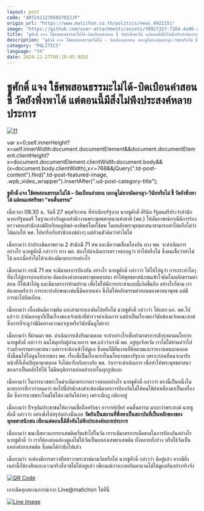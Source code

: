 ```yaml
---
layout: post
code: "ART24112705027OZJJP"
origin_url: "https://www.matichon.co.th/politics/news_4922351"
image: "https://github.com/user-attachments/assets/f892732f-7104-4a96-abee-cd0b43b9cdf8"
title: "ชูศักดิ์ แจง ใช้ศพสอนธรรมะไม่ได้-บิดเบือนคำสอน ชี้ วัดยังพึ่งพาได้ แต่ตอนนี้มีสิ่งไม่พึงประสงค์หลายประการ"
description: "ชูศักดิ์ แจง ใช้ศพสอนธรรมะไม่ได้ - บิดเบือนคำสอน บอกดูไม่ยากผิดอาญา-วินัยหรือไม่ ชี้ วัดยังพึ่งพาได้ แม้คนแห่ศรัทธา “คนตื่นธรรม”"
category: "POLITICS"
language: "th"
date: 2024-11-27T05:10:45.935Z
---
```


# ชูศักดิ์ แจง ใช้ศพสอนธรรมะไม่ได้-บิดเบือนคำสอน ชี้ วัดยังพึ่งพาได้ แต่ตอนนี้มีสิ่งไม่พึงประสงค์หลายประการ

[![](https://www.matichon.co.th/wp-content/uploads/2024/11/11-233.jpg "11")](https://www.matichon.co.th/wp-content/uploads/2024/11/11-233.jpg)

var x=0;self.innerHeight?x=self.innerWidth:document.documentElement&&document.documentElement.clientHeight?x=document.documentElement.clientWidth:document.body&&(x=document.body.clientWidth),x<=768&&jQuery(".td-post-content").find(".td-post-featured-image, .wpb\_video\_wrapper").insertAfter(".ud-post-category-title");

**ชูศักดิ์ แจง ใช้ศพสอนธรรมะไม่ได้ – บิดเบือนคำสอน บอกดูไม่ยากผิดอาญา-วินัยหรือไม่ ชี้ วัดยังพึ่งพาได้ แม้คนแห่ศรัทธา “คนตื่นธรรม”**

เมื่อเวลา 09.30 น. วันที่ 27 พฤศจิกายน ที่ทำเนียบรัฐบาล นายชูศักดิ์ ศิรินิล รัฐมนตรีประจำสำนักนายกรัฐมนตรี ในฐานะกำกับดูแลสำนักงานพระพุทธศาสนาแห่งชาติ (พศ.) ให้สัมภาษณ์กรณีมีการร้องตรวจสอบสำนักสงฆ์ฝึกเรียนหูทิพย์-ตาทิพย์โดยใช้ศพ โดยหลักพระพุทธศาสนาสามารถทำได้หรือไม่ว่า ได้มอบให้ พศ. ไปหารือกับสำนักสงฆ์ต่างๆ แต่ส่วนตัวคิดว่าทำไม่ได้

เมื่อถามว่า ถ้าประเมินภาพรวม 2 สำนักมี 71 ศพ และมีความเชื่อมโยงกัน ทาง พศ. จะดำเนินการอย่างไร นายชูศักดิ์ กล่าวว่า ทาง พศ. ต้องไปดำเนินการตรวจสอบดูว่า ทำได้หรือไม่ ซึ่งตนเชื่อว่าทำไม่ได้ และเมื่อทำไม่ได้จะต้องมีมาตรการอย่างไร

เมื่อถามว่า กรณี 71 ศพ จะมีมาตรการป้องกัน อย่างไร นายชูศักดิ์ กล่าวว่า ได้ให้ไปดูว่า การกระทำใดๆ ที่นำไปสู่การบ่อนทำลาย ดัดแปลงคำสอนพระพุทธศาสนา ทำให้พุทธศาสนิกชนเข้าใจผิดในหลักธรรมคำสอน ก็ให้เข้าไปดู และมีมาตรการห้ามปราม เพื่อไม่ให้มีการกระทำแบบนี้เกิดขึ้นอีก อย่างไรก็ตาม เราต้องยอมรับว่า การกระทำลักษณะเช่นนี้มีหลายแห่ง ซึ่งไม่ใช่หลักธรรมคำสอนของศาสนาพุทธ แต่มีการนำไปบิดเบือน

เมื่อถามว่า เบื้องต้นมีความผิด และสามารถเอาผิดได้หรือไม่ นายชูศักดิ์ กล่าวว่า ได้บอก ผอ. พศ.ไปแล้วว่า ถ้าผิดอาญาก็เป็นเรื่องของเจ้าหน้าที่ตำรวจดำเนินการ แต่ถ้าเป็นเรื่องของวินัยต้องแจ้งคณะสงฆ์ ซึ่งการที่จะดูว่ามีผิดทางความอาญาหรือวินัยนั้นดูไม่ยาก

เมื่อถามว่า ที่ผ่านมา พศ. ดำเนินการเชิงรับมาตลอด จะทำอย่างไรเพื่อทำมาตรการเชิงรุกตามนโยบาย นายชูศักดิ์ กล่าวว่า ตนได้คุยกับผู้อำนวยการ พศ.แล้วว่าเรามี พศ. อยู่ทุกจังหวัด เราไม่ได้ทำแค่ว่าไปร่วมกิจกรรมทางศาสนา แต่เราจะต้องเข้าไปดูแล ซึ่งตนก็มีทีมงานที่ติดตามและรายงานตนมาตลอด ทั้งนี้ตนไปไล่ดูนโยบายของ พศ. เรื่องนี้เป็นเรื่องแรกในนโยบายของรัฐบาล เพราะก่อนที่ตนจะมารับหน้าที่ก็เห็นปัญหามาตลอด จึงได้หารือกับทางกับ พศ. ว่าเราจะดำเนินการ เพื่อทำให้พระพุทธศาสนาของเราเป็นหลักให้ได้ ไม่มีพฤติกรรมบ่อนทำลายในทุกรูปแบบ

เมื่อถามว่า ในการบวชพระใหม่จะมีมาตรการตรวจสอบอย่างไร นายชูศักดิ์ กล่าวว่า ตรงนี้เป็นหนึ่งในมาตรการที่เรากำหนดว่า ต่อไปนี้สำนักสงฆ์จะต้องมีมาตรการป้องกันไม่ให้คนใช้ผ้าเหลืองมาเป็นเครื่องมือ ซึ่งการบวชพระใหม่ไม่ได้บวชกันได้ง่ายๆ เพราะมีกฎ กติกาอยู่

เมื่อถามว่า ปัจจุบันประชาชนให้ความเชื่อถือศรัทธา อาจารย์เบียร์ คนตื่นธรรม มากกว่าพระสงฆ์ นายชูศักดิ์ กล่าวว่า อย่าเพิ่งไปสรุปอย่างนั้นเลย **วัดยังเป็นสถานที่พึ่งพาเป็นสถาบันที่เป็นหลักของของพุทธศาสนิกชน เพียงแต่ตอนนี้มีสิ่งอันไม่พึงประสงค์หลายประการ**

เมื่อถามว่า ขณะนี้ขบวนการยาเสพติดเริ่มเข้าไปในวัด เราจะมีมาตรการเด็ดขาดในการป้องกันอย่างไร นายชูศักดิ์ ว่า เราก็ต้องสอดส่องดูแลไม่ให้วัดเป็นแหล่งเสพยาเสพติด ทั้งหลายทั้งปวง หรือใช้วัดเป็นแหล่งค้ายาเสพติด ซึ่งตนได้กำชับไปแล้ว

เมื่อถามว่า จะต้องมีการตรวจปัสสาวะพระสงฆ์ตามวัดหรือไม่ นายชูศักดิ์ กล่าวว่า มีอยู่แล้ว หากมีสิ่งเหล่านี้ก็ต้องสึกและความจริงก็บวชไม่ได้อยู่แล้ว เพียงแต่เราละเลยกันมานานไม่ได้ดูแลกันอย่างจริงจัง

[![QR Code](https://www.matichon.co.th/wp-content/uploads/2023/07/wob1371z.jpg)](https://lin.ee/ht0nDxX)

เกาะติดทุกสถานการณ์จาก Line@matichon ได้ที่นี่

[![Line Image](https://www.matichon.co.th/wp-content/uploads/2023/07/th.png)](https://lin.ee/ht0nDxX)